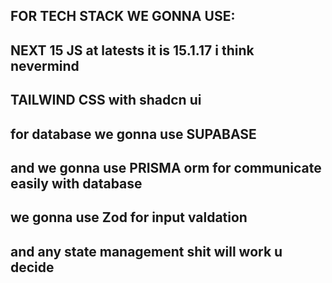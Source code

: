 ## FOR TECH STACK WE GONNA USE:

## NEXT 15 JS at latests it is 15.1.17 i think nevermind
## TAILWIND CSS with shadcn ui
## for database we gonna use SUPABASE
## and we gonna use PRISMA orm for communicate easily with database
## we gonna use Zod for input valdation
## and any state management shit will work u decide

